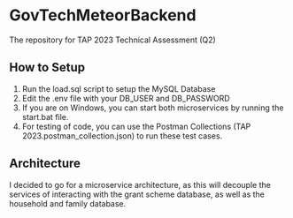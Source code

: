 # GovTechMeteorBackend
The repository for TAP 2023 Technical Assessment (Q2)

## How to Setup
1. Run the load.sql script to setup the MySQL Database
2. Edit the .env file with your DB_USER and DB_PASSWORD
3. If you are on Windows, you can start both microservices by running the start.bat file.
4. For testing of code, you can use the Postman Collections (TAP 2023.postman_collection.json) to run these test cases.

## Architecture
I decided to go for a microservice architecture, as this will decouple the services of interacting with the grant scheme database, as well as the household and family database.
